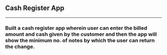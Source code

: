 ## Cash Register App

---

### Built a cash register app wherein user can enter the billed amount and cash given by the customer and then the app will show the minimum no. of notes by which the user can return the change.
